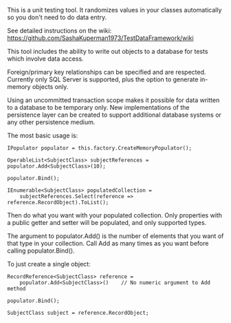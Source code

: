 This is a unit testing tool. It randomizes values in your classes automatically so you don't need to do data entry.

See detailed instructions on the wiki: https://github.com/SashaKuperman1973/TestDataFramework/wiki

This tool includes the ability to write out objects to a database for tests which involve data access.

Foreign/primary key relationships can be specified and are respected. Currently only SQL Server is supported, plus the option to generate in-memory objects only.

Using an uncommitted transaction scope makes it possible for data written to a database to be temporary only. New implementations of the persistence layer can be created to support additional database systems or any other persistence medium.

The most basic usage is:

    IPopulator populator = this.factory.CreateMemoryPopulator();

    OperableList<SubjectClass> subjectReferences = populator.Add<SubjectClass>(10);

    populator.Bind();

    IEnumerable<SubjectClass> populatedCollection = 
        subjectReferences.Select(reference => reference.RecordObject).ToList();

Then do what you want with your populated collection. Only properties with a public getter and setter will be populated, and only supported types.

The argument to populator.Add<T>() is the number of elements that you want of that type in your collection.
Call Add as many times as you want before calling populator.Bind().

To just create a single object:

    RecordReference<SubjectClass> reference = 
        populator.Add<SubjectClass>()    // No numeric argument to Add method

    populator.Bind();

    SubjectClass subject = reference.RecordObject;